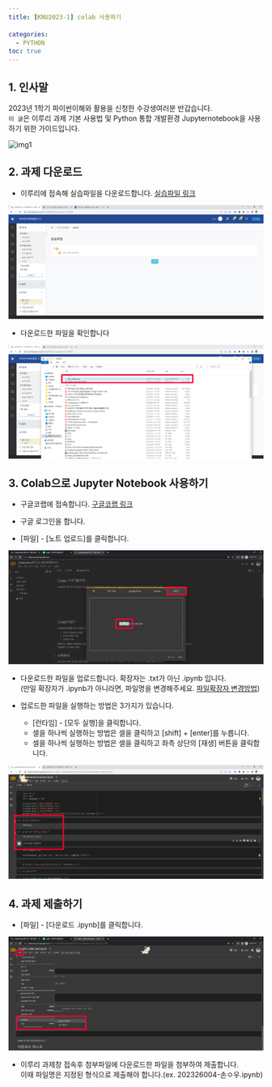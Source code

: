 ```yaml
---
title: [KNU2023-1] colab 사용하기

categories:
  - PYTHON
toc: true
---
```


## 1. 인사말

2023년 1학기 파이썬이해와 활용을 신청한 수강생여러분 반갑습니다.<br> 
`이 글`은 이루리 과제 기본 사용법 및 Python 통합 개발환경 Jupyternotebook을 사용하기 위한 가이드입니다.

![img1](https://i2-prod.mirror.co.uk/incoming/article5351455.ece/ALTERNATES/s1200d/PAY-This-eagle-has-a-bad-hair-day.jpg)

## 2. 과제 다운로드

- 이루리에 접속해 실습파일을 다운로드합니다. [실습파일 링크](https://eruri.kangwon.ac.kr/mod/folder/view.php?id=1339222)

![1](/assets/img/colab-1.jpg)

- 다운로드한 파일을 확인합니다

![2](/assets/img/colab-1-1.jpg)

## 3. Colab으로 Jupyter Notebook 사용하기

- 구글코랩에 접속합니다. [구글코랩 링크](https://colab.research.google.com/notebooks/intro.ipynb#recent=true)

- 구글 로그인을 합니다.

- [파일] - [노트 업로드]를 클릭합니다.

![3](/assets/img/colab-5.jpg)

- 다운로드한 파일을 업로드합니다. 확장자는 .txt가 아닌 .ipynb 입니다.<br>
(만일 확장자가 .ipynb가 아니라면, 파일명을 변경해주세요. [파일확장자 변경방법](https://www.youtube.com/watch?v=52noyj4-H4w))

- 업로드한 파일을 실행하는 방법은 3가지가 있습니다.
   - [런타임] - [모두 실행]을 클릭합니다.
   - 셀을 하나씩 실행하는 방법은 셀을 클릭하고 [shift] + [enter]를 누릅니다.
   - 셀을 하나씩 실행하는 방법은 셀을 클릭하고 좌측 상단의 [재생] 버튼을 클릭합니다.

![4](/assets/img/colab-8.jpg)

## 4. 과제 제출하기

- [파일] - [다운로드 .ipynb]를 클릭합니다.

![5](/assets/img/colab-7.jpg)

- 이루리 과제창 접속후 첨부파일에 다운로드한 파일을 첨부하여 제출합니다.<br> 
   이때 파일명은 지정된 형식으로 제출해야 합니다.(ex. 202326004-손ㅇ우.ipynb)
